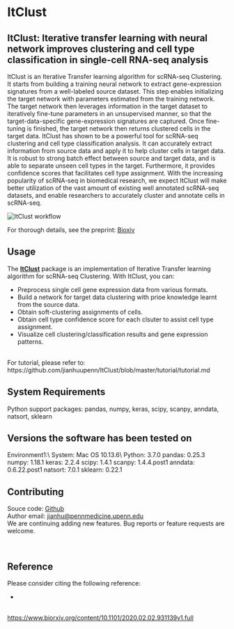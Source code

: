# ItClust

## ItClust: Iterative transfer learning with neural network improves clustering and cell type classification in single-cell RNA-seq analysis
ItClust is an Iterative Transfer learning algorithm for scRNA-seq Clustering. It starts from building a training neural network to extract gene-expression signatures from a well-labeled source dataset. This step enables initializing the target network with parameters estimated from the training network. The target network then leverages information in the target dataset to iteratively fine-tune parameters in an unsupervised manner, so that the target-data-specific gene-expression signatures are captured. Once fine-tuning is finished, the target network then returns clustered cells in the target data.
ItClust has shown to be a powerful tool for scRNA-seq clustering and cell type classification analysis. It can accurately extract information from source data and apply it to help cluster cells in target data. It is robust to strong batch effect between source and target data, and is able to separate unseen cell types in the target. Furthermore, it provides confidence scores that facilitates cell type assignment. With the increasing popularity of scRNA-seq in biomedical research, we expect ItClust will make better utilization of the vast amount of existing well annotated scRNA-seq datasets, and enable researchers to accurately cluster and annotate cells in scRNA-seq.

![ItClust workflow](docs/asserts/images/workflow.jpg)

For thorough details, see the preprint: [Bioxiv]()
<br>

## Usage

The [**ItClust**](https://github.com/jianhuupenn/ItClust) package is an implementation of Iterative Transfer learning algorithm for scRNA-seq Clustering. With ItClust, you can:

- Preprocess single cell gene expression data from various formats.
- Build a network for target data clustering with prioe knowledge learnt from the source data.
- Obtain soft-clustering assignments of cells.
- Obtain cell type confidence score for each clsuter to assist cell type assignment.
- Visualize cell clustering/classification results and gene expression patterns.

<br>
For tutorial, please refer to: https://github.com/jianhuupenn/ItClust/blob/master/tutorial/tutorial.md

## System Requirements

Python support packages: pandas, numpy, keras, scipy, scanpy, anndata, natsort, sklearn

## Versions the software has been tested on
Environment1:\\
System: Mac OS 10.13.6\\
Python: 3.7.0
pandas: 0.25.3
numpy: 1.18.1
keras: 2.2.4
scipy: 1.4.1
scanpy: 1.4.4.post1
anndata: 0.6.22.post1
natsort: 7.0.1
sklearn: 0.22.1
## Contributing

Souce code: [Github](https://github.com/jianhuupenn/ItClust)  
Author email: jianhu@pennmedicine.upenn.edu
<br>
We are continuing adding new features. Bug reports or feature requests are welcome.

<br>


## Reference

Please consider citing the following reference:

- 
<br>https://www.biorxiv.org/content/10.1101/2020.02.02.931139v1.full
